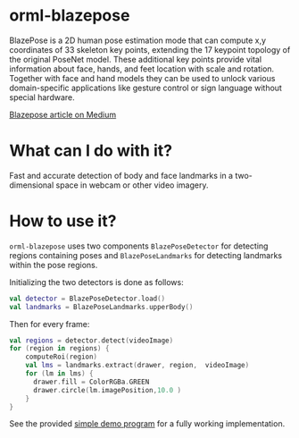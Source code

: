 # orml-blazepose

BlazePose is a 2D human pose estimation mode that can compute x,y coordinates of 33 skeleton key points, extending the 17 keypoint topology of the original PoseNet model. These additional key points provide vital information about face, hands, and feet location with scale and rotation. Together with face and hand models they can be used to unlock various domain-specific applications like gesture control or sign language without special hardware.

[Blazepose article on Medium](https://medium.com/axinc-ai/blazepose-a-3d-pose-estimation-model-d8689d06b7c4)

# What can I do with it?

Fast and accurate detection of body and face landmarks in a two-dimensional space in webcam or other video imagery. 

# How to use it?

`orml-blazepose` uses two components `BlazePoseDetector` for detecting regions containing poses and `BlazePoseLandmarks` for detecting landmarks within the pose regions.

Initializing the two detectors is done as follows:

```kotlin
val detector = BlazePoseDetector.load()
val landmarks = BlazePoseLandmarks.upperBody()
```

Then for every frame:

```kotlin
val regions = detector.detect(videoImage)
for (region in regions) {
    computeRoi(region)
    val lms = landmarks.extract(drawer, region,  videoImage)
    for (lm in lms) {
      drawer.fill = ColorRGBa.GREEN
      drawer.circle(lm.imagePosition,10.0 )
    }
}
```
See the provided [simple demo program](src/demo/kotlin/DemoDetector02.kt) for a fully working implementation.
```
